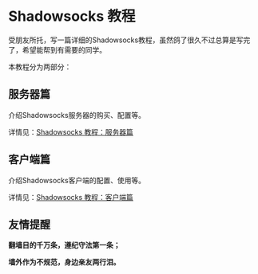 # Shadowsocks 教程

受朋友所托，写一篇详细的Shadowsocks教程，虽然鸽了很久不过总算是写完了，希望能帮到有需要的同学。

本教程分为两部分：

## 服务器篇

介绍Shadowsocks服务器的购买、配置等。

详情见：[Shadowsocks 教程：服务器篇](./Server.md)

## 客户端篇

介绍Shadowsocks客户端的配置、使用等。

详情见：[Shadowsocks 教程：客户端篇](./Client.md)

## 友情提醒

__翻墙目的千万条，遵纪守法第一条；__

__墙外作为不规范，身边亲友两行泪。__

